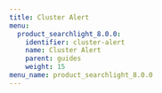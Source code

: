 ```yaml
---
title: Cluster Alert
menu:
  product_searchlight_8.0.0:
    identifier: cluster-alert
    name: Cluster Alert
    parent: guides
    weight: 15
menu_name: product_searchlight_8.0.0
---
```

